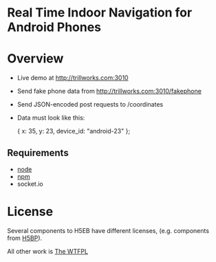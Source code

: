 
# Real Time Indoor Navigation for Android Phones

# Overview
 * Live demo at http://trillworks.com:3010
 * Send fake phone data from http://trillworks.com:3010/fakephone
 * Send JSON-encoded post requests to /coordinates
 * Data must look like this:
	
	{
		x:	35,
	 	y:	23,
		device_id: "android-23"
	};



## Requirements
  * [node](https://github.com/joyent/node)
  * [npm](https://github.com/isaacs/npm)
  * socket.io


# License

Several components to H5EB have different licenses, (e.g. components from [H5BP](https://github.com/paulirish/html5-boilerplate)).

All other work is [The WTFPL](http://sam.zoy.org/wtfpl/)

